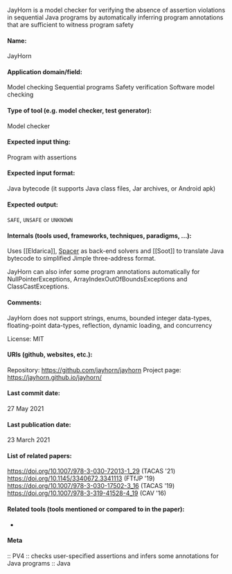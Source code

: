 JayHorn is a model checker for verifying the absence of assertion violations in sequential Java programs by automatically inferring program annotations that are sufficient to witness program safety

#### Name:
JayHorn

#### Application domain/field:
Model checking
Sequential programs
Safety verification
Software model checking

#### Type of tool (e.g. model checker, test generator):
Model checker

#### Expected input thing:
Program with assertions

#### Expected input format:
Java bytecode (it supports Java class files, Jar archives, or Android apk)

#### Expected output:
`SAFE`, `UNSAFE` or `UNKNOWN`

#### Internals (tools used, frameworks, techniques, paradigms, ...):
Uses [[Eldarica]], [Spacer](../Solvers/Spacer.md) as back-end solvers and [[Soot]] to translate Java bytecode to simplified Jimple three-address format.

JayHorn can also infer some program annotations automatically for NullPointerExceptions, ArrayIndexOutOfBoundsExceptions and ClassCastExceptions.

#### Comments:
JayHorn does not support strings, enums, bounded integer data-types, floating-point data-types, reflection, dynamic loading, and concurrency

License: MIT

#### URIs (github, websites, etc.):
Repository: https://github.com/jayhorn/jayhorn
Project page: https://jayhorn.github.io/jayhorn/

#### Last commit date:
27 May 2021

#### Last publication date:
23 March 2021

#### List of related papers:
https://doi.org/10.1007/978-3-030-72013-1_29 (TACAS '21)
https://doi.org/10.1145/3340672.3341113 (FTfJP '19)
https://doi.org/10.1007/978-3-030-17502-3_16 (TACAS '19)
https://doi.org/10.1007/978-3-319-41528-4_19 (CAV '16)

#### Related tools (tools mentioned or compared to in the paper):
-

#### Meta
:: PV4 :: checks user-specified assertions and infers some annotations for Java programs
:: Java
